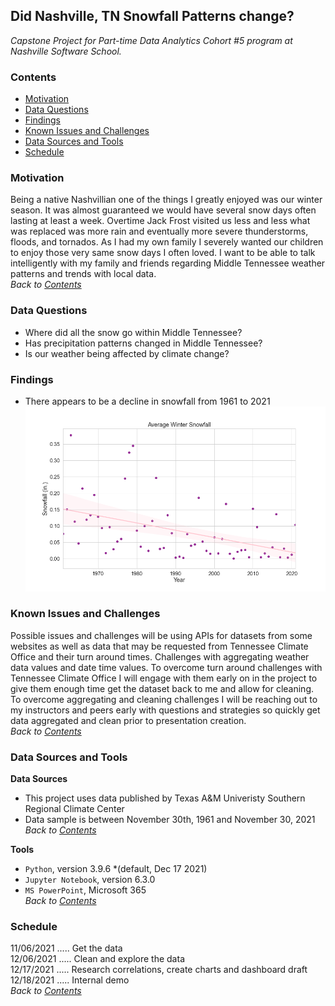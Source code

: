## Did Nashville, TN Snowfall Patterns change?
*Capstone Project for Part-time Data Analytics Cohort #5 program at Nashville Software School.* 

### **Contents**  
- [Motivation](#Motivation)
- [Data Questions](#Data-Questions)
- [Findings](#Findings)
- [Known Issues and Challenges](#Known-Issues-and-Challenges)
- [Data Sources and Tools](#Data-Sources-and-Tools)
- [Schedule](#Schedule)
 

### **Motivation**   
Being a native Nashvillian one of the things I greatly enjoyed was our winter season. It was almost guaranteed we would have several snow days often lasting at least a week. Overtime Jack Frost visited us less and less what was replaced was more rain and eventually more severe thunderstorms, floods, and tornados. As I had my own family I severely wanted our children to enjoy those very same snow days I often loved. I want to be able to talk intelligently with my family and friends regarding Middle Tennessee weather patterns and trends with local data.   
*Back to [Contents](#Contents)*


### **Data Questions**  
- Where did all the snow go within Middle Tennessee?
- Has precipitation patterns changed in Middle Tennessee?
- Is our weather being affected by climate change?


### **Findings**
- There appears to be a decline in snowfall from 1961 to 2021
![Decline in Snowfall during Winter months](https://github.com/robertlanier/capstone/blob/main/data/avg_winter_snow.png)


### **Known Issues and Challenges** 
Possible issues and challenges will be using APIs for datasets from some websites as well as data that may be requested from Tennessee Climate Office and their turn around times. Challenges with aggregating weather data values and date time values. To overcome turn around challenges with Tennessee Climate Office I will engage with them early on in the project to give them enough time get the dataset back to me and allow for cleaning. To overcome aggregating and cleaning challenges I will be reaching out to my instructors and peers early with questions and strategies so quickly get data aggregated and clean prior to presentation creation.   
*Back to [Contents](#Contents)*


### **Data Sources and Tools**   
**Data Sources**   
- This project uses data published by Texas A&M Univeristy Southern Regional Climate Center  
- Data sample is between November 30th, 1961 and November 30, 2021
*Back to [Contents](#Contents)*

**Tools**
- `Python`, version 3.9.6 *(default, Dec 17 2021)   
- `Jupyter Notebook`, version 6.3.0   
- `MS PowerPoint`, Microsoft 365       
*Back to [Contents](#Contents)*


### **Schedule**
11/06/2021 ..... Get the data   
12/06/2021 ..... Clean and explore the data  
12/17/2021 ..... Research correlations, create charts and dashboard draft  
12/18/2021 ..... Internal demo  
*Back to [Contents](#Contents)*


